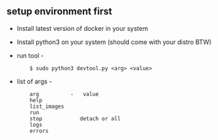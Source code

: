 ## setup environment first

- Install latest version of docker in your system
- Install python3 on your system (should come with your distro BTW)

- run tool - 
    ```
        $ sudo python3 devtool.py <arg> <value>
    ```
- list of args -
    ``` 
        arg          -   value
        help       
        list_images 
        run              
        stop            detach or all
        logs            
        errors          
    ```